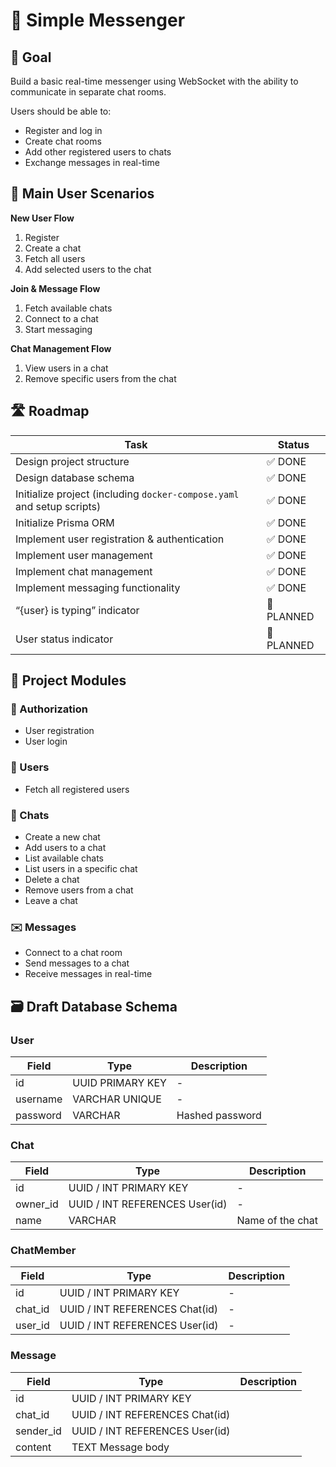 # 📡 Simple Messenger

## 🎯 Goal

Build a basic real-time messenger using WebSocket with the ability to communicate in separate chat rooms.

Users should be able to:

- Register and log in
- Create chat rooms
- Add other registered users to chats
- Exchange messages in real-time

## 👣 Main User Scenarios

**New User Flow**

1. Register
2. Create a chat
3. Fetch all users
4. Add selected users to the chat

**Join & Message Flow**

1. Fetch available chats
2. Connect to a chat
3. Start messaging

**Chat Management Flow**

1. View users in a chat
2. Remove specific users from the chat

## 🛣️ Roadmap

| Task                                                                   | Status     |
| ---------------------------------------------------------------------- | ---------- |
| Design project structure                                               | ✅ DONE    |
| Design database schema                                                 | ✅ DONE    |
| Initialize project (including `docker-compose.yaml` and setup scripts) | ✅ DONE    |
| Initialize Prisma ORM                                                  | ✅ DONE    |
| Implement user registration & authentication                           | ✅ DONE    |
| Implement user management                                              | ✅ DONE    |
| Implement chat management                                              | ✅ DONE    |
| Implement messaging functionality                                      | ✅ DONE    |
| “{user} is typing” indicator                                           | 🔧 PLANNED |
| User status indicator                                                  | 🔧 PLANNED |

## 🧩 Project Modules

### 🔐 Authorization

- User registration
- User login

### 👥 Users

- Fetch all registered users

### 💬 Chats

- Create a new chat
- Add users to a chat
- List available chats
- List users in a specific chat
- Delete a chat
- Remove users from a chat
- Leave a chat

### ✉️ Messages

- Connect to a chat room
- Send messages to a chat
- Receive messages in real-time

## 🗃️ Draft Database Schema

### User

| Field    | Type             | Description     |
| -------- | ---------------- | --------------- |
| id       | UUID PRIMARY KEY | -               |
| username | VARCHAR UNIQUE   | -               |
| password | VARCHAR          | Hashed password |

### Chat

| Field    | Type                           | Description      |
| -------- | ------------------------------ | ---------------- |
| id       | UUID / INT PRIMARY KEY         | -                |
| owner_id | UUID / INT REFERENCES User(id) | -                |
| name     | VARCHAR                        | Name of the chat |

### ChatMember

| Field   | Type                           | Description |
| ------- | ------------------------------ | ----------- |
| id      | UUID / INT PRIMARY KEY         | -           |
| chat_id | UUID / INT REFERENCES Chat(id) | -           |
| user_id | UUID / INT REFERENCES User(id) | -           |

### Message

| Field     | Type                           | Description |
| --------- | ------------------------------ | ----------- |
| id        | UUID / INT PRIMARY KEY         |             |
| chat_id   | UUID / INT REFERENCES Chat(id) |             |
| sender_id | UUID / INT REFERENCES User(id) |             |
| content   | TEXT Message body              |             |
